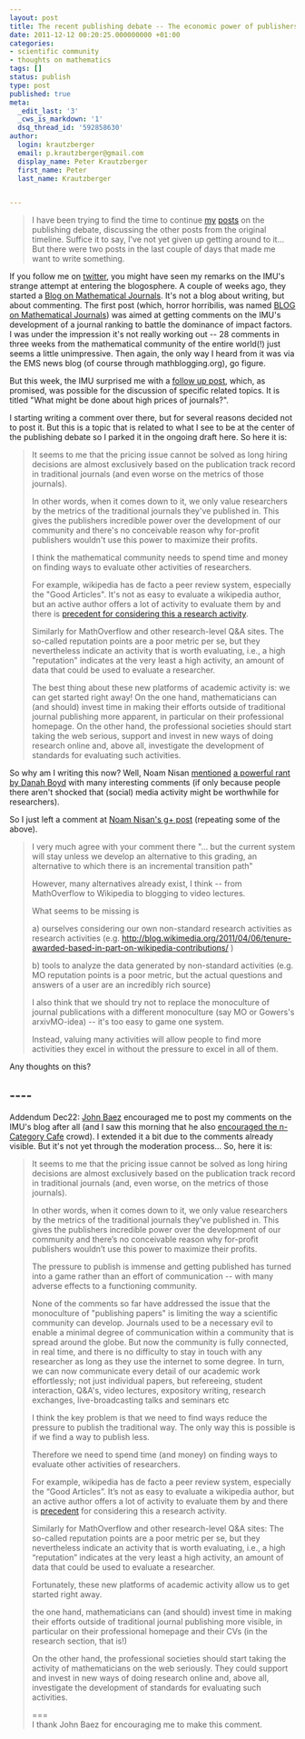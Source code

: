 ```yaml
---
layout: post
title: The recent publishing debate -- The economic power of publishers
date: 2011-12-12 00:20:25.000000000 +01:00
categories:
- scientific community
- thoughts on mathematics
tags: []
status: publish
type: post
published: true
meta:
  _edit_last: '3'
  _cws_is_markdown: '1'
  dsq_thread_id: '592858630'
author:
  login: krautzberger
  email: p.krautzberger@gmail.com
  display_name: Peter Krautzberger
  first_name: Peter
  last_name: Krautzberger


---
```


> I have been trying to find the time to continue [my](http://boolesrings.org/krautzberger/2011/11/26/the-recent-publishing-debate-a-timeline/) [posts](http://boolesrings.org/krautzberger/2011/11/27/the-recent-publishing-debate-nisans-posts/) on the publishing debate, discussing the other posts from the original timeline. Suffice it to say, I've not yet given up getting around to it... But there were two posts in the last couple of days that made me want to write something.

If you follow me on [twitter](http://twitter.com/pkrautz), you might have seen my remarks on the IMU's strange attempt at entering the blogosphere. A couple of weeks ago, they started a [Blog on Mathematical Journals](http://blog.mathunion.org/journals/?no_cache=1). It's not a blog about writing, but about commenting. The first post (which, horror horribilis, was named [BLOG on Mathematical Journals](http://blog.mathunion.org/journals/?no_cache=1&tx_t3blog_pi1%5BblogList%5D%5BshowUid%5D=13&tx_t3blog_pi1%5BblogList%5D%5Byear%5D=2011&tx_t3blog_pi1%5BblogList%5D%5Bmonth%5D=11&tx_t3blog_pi1%5BblogList%5D%5Bday%5D=18&cHash=70d9d8e130f02e026e83e8797eddcde2)) was aimed at getting comments on the IMU's development of a journal ranking to battle the dominance of impact factors. I was under the impression it's not really working out -- 28 comments in three weeks from the mathematical community of the entire world(!) just seems a little unimpressive. Then again, the only way I heard from it was via the EMS news blog (of course through mathblogging.org), go figure.

But this week, the IMU surprised me with a [follow up post](http://blog.mathunion.org/journals/?no_cache=1&tx_t3blog_pi1%5BblogList%5D%5BshowUid%5D=17&tx_t3blog_pi1%5BblogList%5D%5Byear%5D=2011&tx_t3blog_pi1%5BblogList%5D%5Bmonth%5D=12&tx_t3blog_pi1%5BblogList%5D%5Bday%5D=07&cHash=bb9177d8192db5b5756aca088ea79677), which, as promised, was possible for the discussion of specific related topics. It is titled "What might be done about high prices of journals?".

I starting writing a comment over there, but for several reasons decided not to post it. But this is a topic that is related to what I see to be at the center of the publishing debate so I parked it in the ongoing draft here. So here it is:

> It seems to me that the pricing issue cannot be solved as long hiring decisions are almost exclusively based on the publication track record in traditional journals (and even worse on the metrics of those journals).
> 
> In other words, when it comes down to it, we only value researchers by the metrics of the traditional journals they've published in. This gives the publishers incredible power over the development of our community and there's no conceivable reason why for-profit publishers wouldn't use this power to maximize their profits.
> 
> I think the mathematical community needs to spend time and money on finding ways to evaluate other activities of researchers.
> 
> For example, wikipedia has de facto a peer review system, especially the "Good Articles". It's not as easy to evaluate a wikipedia author, but an active author offers a lot of activity to evaluate them by and there is [precedent for considering this a research activity](http://blog.wikimedia.org/2011/04/06/tenure-awarded-based-in-part-on-wikipedia-contributions/).
> 
> Similarly for MathOverflow and other research-level Q&A sites. The so-called reputation points are a poor metric per se, but they nevertheless indicate an activity that is worth evaluating, i.e., a high "reputation" indicates at the very least a high activity, an amount of data that could be used to evaluate a researcher.
> 
> The best thing about these new platforms of academic activity is: we can get started right away! On the one hand, mathematicians can (and should) invest time in making their efforts outside of traditional journal publishing more apparent, in particular on their professional homepage. On the other hand, the professional societies should start taking the web serious, support and invest in new ways of doing research online and, above all, investigate the development of standards for evaluating such activities.

So why am I writing this now? Well, Noam Nisan [mentioned](https://plus.google.com/u/0/115326791063817065868/posts/LPcfboGHSPn) [a powerful rant by Danah Boyd](http://socialmediacollective.org/2011/12/11/scholarly-publishing/) with many interesting comments (if only because people there aren't shocked that (social) media activity might be worthwhile for researchers).

So I just left a comment at [Noam Nisan's g+ post](https://plus.google.com/u/0/115326791063817065868/posts/LPcfboGHSPn) (repeating some of the above).

> I very much agree with your comment there "... but the current system will stay unless we develop an alternative to this grading, an alternative to which there is an incremental transition path"
> 
> However, many alternatives already exist, I think -- from MathOverflow to Wikipedia to blogging to video lectures.
> 
> What seems to be missing is
> 
> a) ourselves considering our own non-standard research activities as research activities (e.g. http://blog.wikimedia.org/2011/04/06/tenure-awarded-based-in-part-on-wikipedia-contributions/ )
> 
> b) tools to analyze the data generated by non-standard activities (e.g. MO reputation points is a poor metric, but the actual questions and answers of a user are an incredibly rich source)
> 
> I also think that we should try not to replace the monoculture of journal publications with a different monoculture (say MO or Gowers's arxivMO-idea) -- it's too easy to game one system.
> 
> Instead, valuing many activities will allow people to find more activities they excel in without the pressure to excel in all of them.

Any thoughts on this?

## ----

Addendum Dec22: [John Baez](https://plus.google.com/u/0/103404025783539237119/posts/LzYYrHKVzsd) encouraged me to post my comments on the IMU's blog after all (and I saw this morning that he also [encouraged the n-Category Cafe](http://golem.ph.utexas.edu/category/2011/12/what_might_be_done_about_high.html) crowd). I extended it a bit due to the comments already visible. But it's not yet through the moderation process... So, here it is:

> It seems to me that the pricing issue cannot be solved as long hiring decisions are almost exclusively based on the publication track record in traditional journals (and, even worse, on the metrics of those journals).
> 
> In other words, when it comes down to it, we only value researchers by the metrics of the traditional journals they’ve published in. This gives the publishers incredible power over the development of our community and there’s no conceivable reason why for-profit publishers wouldn’t use this power to maximize their profits.
> 
> The pressure to publish is immense and getting published has turned into a game rather than an effort of communication -- with many adverse effects to a functioning community.
> 
> None of the comments so far have addressed the issue that the monoculture of "publishing papers" is limiting the way a scientific community can develop. Journals used to be a necessary evil to enable a minimal degree of communication within a community that is spread around the globe. But now the community is fully connected, in real time, and there is no difficulty to stay in touch with any researcher as long as they use the internet to some degree. In turn, we can now communicate every detail of our academic work effortlessly; not just individual papers, but refereeing, student interaction, Q&A's, video lectures, expository writing, research exchanges, live-broadcasting talks and seminars etc
> 
> I think the key problem is that we need to find ways reduce the pressure to publish the traditional way. The only way this is possible is if we find a way to publish less.
> 
> Therefore we need to spend time (and money) on finding ways to evaluate other activities of researchers.
> 
> For example, wikipedia has de facto a peer review system, especially the “Good Articles”. It’s not as easy to evaluate a wikipedia author, but an active author offers a lot of activity to evaluate them by and there is [precedent](http://blog.wikimedia.org/2011/04/06/tenure-awarded-based-in-part-on-wikipedia-contributions/) for considering this a research activity.
> 
> Similarly for MathOverflow and other research-level Q&A sites: The so-called reputation points are a poor metric per se, but they nevertheless indicate an activity that is worth evaluating, i.e., a high “reputation” indicates at the very least a high activity, an amount of data that could be used to evaluate a researcher.
> 
> Fortunately, these new platforms of academic activity allow us to get started right away.
> 
> the one hand, mathematicians can (and should) invest time in making their efforts outside of traditional journal publishing more visible, in particular on their professional homepage and their CVs (in the research section, that is!)
> 
> On the other hand, the professional societies should start taking the activity of mathematicians on the web seriously. They could support and invest in new ways of doing research online and, above all, investigate the development of standards for evaluating such activities.
> 
> ===  
>  I thank John Baez for encouraging me to make this comment.